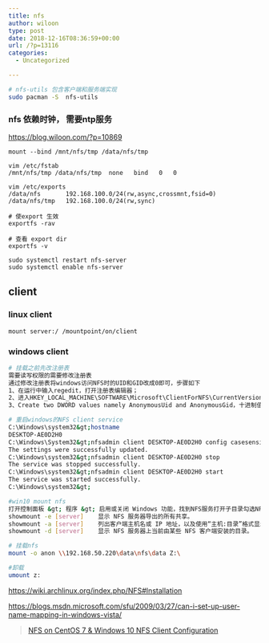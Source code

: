 ```yaml
---
title: nfs
author: wiloon
type: post
date: 2018-12-16T08:36:59+00:00
url: /?p=13116
categories:
  - Uncategorized

---
```

```bash
# nfs-utils 包含客户端和服务端实现
sudo pacman -S  nfs-utils

```

### nfs 依赖时钟， 需要ntp服务

<https://blog.wiloon.com/?p=10869>

```bash&lt;br />mkdir -p /data/nfs/tmp /mnt/nfs/tmp
mount --bind /mnt/nfs/tmp /data/nfs/tmp

vim /etc/fstab
/mnt/nfs/tmp /data/nfs/tmp  none   bind   0   0

vim /etc/exports
/data/nfs       192.168.100.0/24(rw,async,crossmnt,fsid=0)
/data/nfs/tmp   192.168.100.0/24(rw,sync)

# 使export 生效
exportfs -rav

# 查看 export dir
exportfs -v

sudo systemctl restart nfs-server
sudo systemctl enable nfs-server
```

## client

### linux client

```bashshowmount -e servername
mount server:/ /mountpoint/on/client
```

### windows client

```bash
# 挂载之前先改注册表
需要读写权限的需要修改注册表
通过修改注册表将windows访问NFS时的UID和GID改成0即可，步骤如下
1、在运行中输入regedit，打开注册表编辑器；
2、进入HKEY_LOCAL_MACHINE\SOFTWARE\Microsoft\ClientForNFS\CurrentVersion\Default条目；
3、Create two DWORD values namely AnonymousUid and AnonymousGid，十进制值跟nfs服务端文件 所属用户 的用户 id一致。

# 重启windows的NFS client service
C:\Windows\system32&gt;hostname
DESKTOP-AE0D2H0
C:\Windows\System32&gt;nfsadmin client DESKTOP-AE0D2H0 config casesensitive=yes
The settings were successfully updated.
C:\Windows\system32&gt;nfsadmin client DESKTOP-AE0D2H0 stop
The service was stopped successfully.
C:\Windows\system32&gt;nfsadmin client DESKTOP-AE0D2H0 start
The service was started successfully.
C:\Windows\system32&gt;

#win10 mount nfs
打开控制面板 &gt; 程序 &gt; 启用或关闭 Windows 功能，找到NFS服务打开子目录勾选NFS客户端与管理工具。
showmount -e [server]    显示 NFS 服务器导出的所有共享。
showmount -a [server]    列出客户端主机名或 IP 地址，以及使用“主机:目录”格式显示的安装目录。
showmount -d [server]    显示 NFS 服务器上当前由某些 NFS 客户端安装的目录。

# 挂载nfs
mount -o anon \\192.168.50.220\data\nfs\data Z:\

#卸载
umount z:

```

https://wiki.archlinux.org/index.php/NFS#Installation
  
https://blogs.msdn.microsoft.com/sfu/2009/03/27/can-i-set-up-user-name-mapping-in-windows-vista/

<blockquote class="wp-embedded-content" data-secret="DYEnZkJ5i8">
  <p>
    <a href="https://dovidenko.com/2017/505/nfs-centos-7-windows-10-network-shares.html">NFS on CentOS 7 & Windows 10 NFS Client Configuration</a>
  </p>
</blockquote>

<iframe title=""NFS on CentOS 7 &#038; Windows 10 NFS Client Configuration&#8221; &#8212; dovidenko.com" class="wp-embedded-content" sandbox="allow-scripts" security="restricted" style="position: absolute; clip: rect(1px, 1px, 1px, 1px);" src="https://dovidenko.com/2017/505/nfs-centos-7-windows-10-network-shares.html/embed#?secret=DYEnZkJ5i8" data-secret="DYEnZkJ5i8" width="600" height="338" frameborder="0" marginwidth="0" marginheight="0" scrolling="no"></iframe>